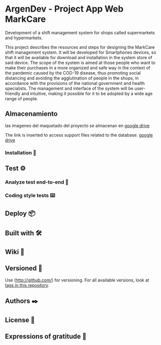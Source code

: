 # ArgenDev - Project App Web MarkCare


Development of a shift management system for shops called supermarkets and hypermarkets.

This project describes the resources and steps for designing the MarkCare shift management system. It will be developed for Smartphones devices, so that it will be available for download and installation in the system store of said device.
The scope of the system is aimed at those people who want to make their purchases in a more organized and safe way in the context of the pandemic caused by the COD-19 disease, thus promoting social distancing and avoiding the agglutination of people in the shops, in accordance with the provisions of the national government and health specialists.
The management and interface of the system will be user-friendly and intuitive, making it possible for it to be adopted by a wide age range of people. 

## Almacenamiento 

las imagenes del maquetado del proyecto se almacenan en  [google drive  ](https://drive.google.com/drive/folders/15TsfacS0FDNPDvEnY_8ayUA_7IO6l7Zj?usp=sharing)

The link is inserted to access support files related to the database. [google drive  ](https://drive.google.com/drive/folders/1AB-SKnXvBrATgMVoQ1Omx_MgbUUdIKR9)

### Installation 🔧

## Test ⚙️

### Analyze test end-to-end 🔩

### Coding style tests ⌨️

## Deploy 📦

## Built with  🛠️

## Wiki 📖

## Versioned 📌

Use (http://github.com/) for versioning. For all available versions, look at [tags in this repository](https://github.com/11Feldman/ArgenDev/tags).

## Authors ✒️

## License 📄

## Expressions of gratitude 🎁
